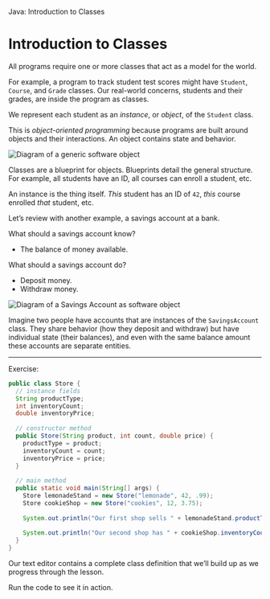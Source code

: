 Java: Introduction to Classes
# Introduction to Classes

All programs require one or more classes that act as a model for the world.

For example, a program to track student test scores might have `Student`, `Course`, and `Grade` classes. Our real-world concerns, students and their grades, are inside the program as classes.

We represent each student as an _instance_, or _object_, of the `Student` class.

This is _object-oriented programming_ because programs are built around objects and their interactions. An object contains state and behavior.

![Diagram of a generic software object](https://content.codecademy.com/courses/learn-java/revised-2019/diagram%20of%20an%20object-01.png)

Classes are a blueprint for objects. Blueprints detail the general structure. For example, all students have an ID, all courses can enroll a student, etc.

An instance is the thing itself. _This_ student has an ID of `42`, _this_ course enrolled _that_ student, etc.

Let’s review with another example, a savings account at a bank.

What should a savings account know?

-   The balance of money available.

What should a savings account do?

-   Deposit money.
-   Withdraw money.

![Diagram of a Savings Account as software object](https://content.codecademy.com/courses/learn-java/revised-2019/diagram%20of%20an%20object-02.png)

Imagine two people have accounts that are instances of the `SavingsAccount` class. They share behavior (how they deposit and withdraw) but have individual state (their balances), and even with the same balance amount these accounts are separate entities.

---
Exercise:

```java
public class Store {
  // instance fields
  String productType;
  int inventoryCount;
  double inventoryPrice;
  
  // constructor method
  public Store(String product, int count, double price) {
    productType = product;
    inventoryCount = count;
    inventoryPrice = price;
  }
  
  // main method
  public static void main(String[] args) {
    Store lemonadeStand = new Store("lemonade", 42, .99);
    Store cookieShop = new Store("cookies", 12, 3.75);
    
    System.out.println("Our first shop sells " + lemonadeStand.productType + " at " + lemonadeStand.inventoryPrice + " per unit.");
    
    System.out.println("Our second shop has " + cookieShop.inventoryCount + " units remaining.");
  }
}
```

Our text editor contains a complete class definition that we’ll build up as we progress through the lesson.

Run the code to see it in action.